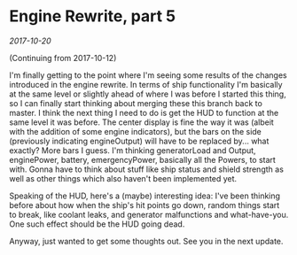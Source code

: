 # Engine Rewrite, part 5

_2017-10-20_

(Continuing from 2017-10-12)

I'm finally getting to the point where I'm seeing some results of the changes introduced in the engine rewrite. In terms of ship functionality I'm basically at the same level or slightly ahead of where I was before I started this thing, so I can finally start thinking about merging these this branch back to master. I think the next thing I need to do is get the HUD to function at the same level it was before. The center display is fine the way it was (albeit with the addition of some engine indicators), but the bars on the side (previously indicating engineOutput) will have to be replaced by... what exactly? More bars I guess. I'm thinking generatorLoad and Output, enginePower, battery, emergencyPower, basically all the Powers, to start with. Gonna have to think about stuff like ship status and shield strength as well as other things which also haven't been implemented yet.

Speaking of the HUD, here's a (maybe) interesting idea: I've been thinking before about how when the ship's hit points go down, random things start to break, like coolant leaks, and generator malfunctions and what-have-you. One such effect should be the HUD going dead.

Anyway, just wanted to get some thoughts out. See you in the next update.
